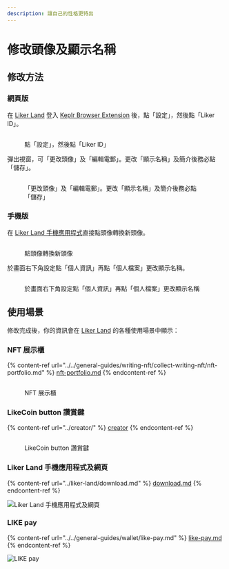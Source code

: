 ```yaml
---
description: 讓自己的性格更特出
---
```


# 修改頭像及顯示名稱

## 修改方法

### 網頁版

在 [Liker Land](https://liker.land/) 登入 [Keplr Browser Extension](../../general-guides/wallet/keplr/) 後，點「設定」，然後點「Liker ID」。

<figure><img src="../../.gitbook/assets/Liker ID avatar desktop start.png" alt=""><figcaption><p>點「設定」，然後點「Liker ID」</p></figcaption></figure>

彈出視窗，可「更改頭像」及「編輯電郵」。更改「顯示名稱」及簡介後務必點「儲存」。

<figure><img src="../../.gitbook/assets/Liker ID avatar desktop.png" alt=""><figcaption><p>「更改頭像」及「編輯電郵」。更改「顯示名稱」及簡介後務必點「儲存」</p></figcaption></figure>

### 手機版

在 [Liker Land 手機應用程式](../liker-land/download.md)直接點頭像轉換新頭像。

<figure><img src="../../.gitbook/assets/avatar 1.png" alt=""><figcaption><p>點頭像轉換新頭像</p></figcaption></figure>

於畫面右下角設定點「個人資訊」再點「個人檔案」更改顯示名稱。

<figure><img src="../../.gitbook/assets/avatar 2.png" alt=""><figcaption><p>於畫面右下角設定點「個人資訊」再點「個人檔案」更改顯示名稱</p></figcaption></figure>

## 使用場景

修改完成後，你的資訊會在 [Liker Land](https://github.com/warner/python-spake2) 的各種使用場景中顯示：

### NFT 展示櫃

{% content-ref url="../../general-guides/writing-nft/collect-writing-nft/nft-portfolio.md" %}
[nft-portfolio.md](../../general-guides/writing-nft/collect-writing-nft/nft-portfolio.md)
{% endcontent-ref %}

<figure><img src="../../.gitbook/assets/NFT Portfolio Liker ID.png" alt=""><figcaption><p>NFT 展示櫃</p></figcaption></figure>

### LikeCoin button 讚賞鍵

{% content-ref url="../creator/" %}
[creator](../creator/)
{% endcontent-ref %}

<figure><img src="../../.gitbook/assets/Settings 02.png" alt=""><figcaption><p>LikeCoin button 讚賞鍵</p></figcaption></figure>

### Liker Land 手機應用程式及網頁

{% content-ref url="../liker-land/download.md" %}
[download.md](../liker-land/download.md)
{% endcontent-ref %}

![Liker Land 手機應用程式及網頁](<../../.gitbook/assets/Settings 03.png>)

### LIKE pay

{% content-ref url="../../general-guides/wallet/like-pay.md" %}
[like-pay.md](../../general-guides/wallet/like-pay.md)
{% endcontent-ref %}

![LIKE pay](<../../.gitbook/assets/Settings 04.png>)
